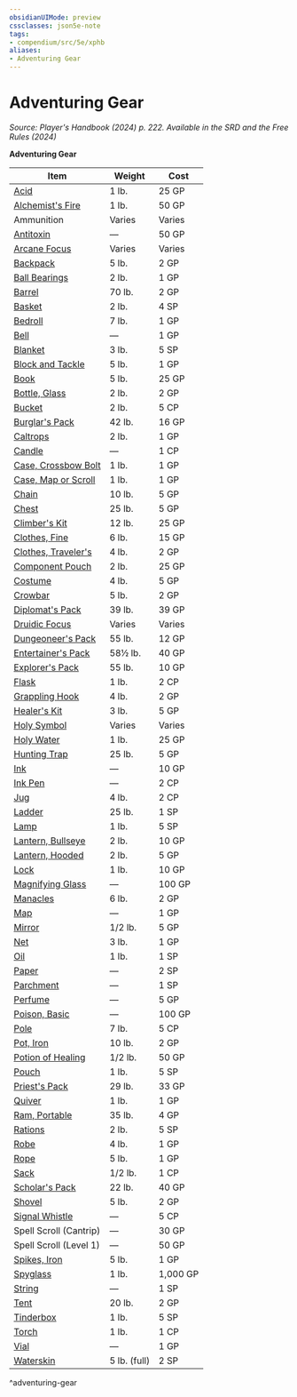 ```yaml
---
obsidianUIMode: preview
cssclasses: json5e-note
tags:
- compendium/src/5e/xphb
aliases:
- Adventuring Gear
---
```

# Adventuring Gear
*Source: Player's Handbook (2024) p. 222. Available in the <span title='Systems Reference Document (5.2)'>SRD</span> and the Free Rules (2024)* 

**Adventuring Gear**

| Item | Weight | Cost |
|------|--------|------|
| [Acid](/3-Mechanics/CLI/items/acid-xphb.md) | 1 lb. | 25 GP |
| [Alchemist's Fire](/3-Mechanics/CLI/items/alchemists-fire-xphb.md) | 1 lb. | 50 GP |
| Ammunition | Varies | Varies |
| [Antitoxin](/3-Mechanics/CLI/items/antitoxin-xphb.md) | — | 50 GP |
| [Arcane Focus](/3-Mechanics/CLI/items/arcane-focus-xphb.md) | Varies | Varies |
| [Backpack](/3-Mechanics/CLI/items/backpack-xphb.md) | 5 lb. | 2 GP |
| [Ball Bearings](/3-Mechanics/CLI/items/ball-bearings-xphb.md) | 2 lb. | 1 GP |
| [Barrel](/3-Mechanics/CLI/items/barrel-xphb.md) | 70 lb. | 2 GP |
| [Basket](/3-Mechanics/CLI/items/basket-xphb.md) | 2 lb. | 4 SP |
| [Bedroll](/3-Mechanics/CLI/items/bedroll-xphb.md) | 7 lb. | 1 GP |
| [Bell](/3-Mechanics/CLI/items/bell-xphb.md) | — | 1 GP |
| [Blanket](/3-Mechanics/CLI/items/blanket-xphb.md) | 3 lb. | 5 SP |
| [Block and Tackle](/3-Mechanics/CLI/items/block-and-tackle-xphb.md) | 5 lb. | 1 GP |
| [Book](/3-Mechanics/CLI/items/book-xphb.md) | 5 lb. | 25 GP |
| [Bottle, Glass](/3-Mechanics/CLI/items/glass-bottle-xphb.md) | 2 lb. | 2 GP |
| [Bucket](/3-Mechanics/CLI/items/bucket-xphb.md) | 2 lb. | 5 CP |
| [Burglar's Pack](/3-Mechanics/CLI/items/burglars-pack-xphb.md) | 42 lb. | 16 GP |
| [Caltrops](/3-Mechanics/CLI/items/caltrops-xphb.md) | 2 lb. | 1 GP |
| [Candle](/3-Mechanics/CLI/items/candle-xphb.md) | — | 1 CP |
| [Case, Crossbow Bolt](/3-Mechanics/CLI/items/crossbow-bolt-case-xphb.md) | 1 lb. | 1 GP |
| [Case, Map or Scroll](/3-Mechanics/CLI/items/map-or-scroll-case-xphb.md) | 1 lb. | 1 GP |
| [Chain](/3-Mechanics/CLI/items/chain-xphb.md) | 10 lb. | 5 GP |
| [Chest](/3-Mechanics/CLI/items/chest-xphb.md) | 25 lb. | 5 GP |
| [Climber's Kit](/3-Mechanics/CLI/items/climbers-kit-xphb.md) | 12 lb. | 25 GP |
| [Clothes, Fine](/3-Mechanics/CLI/items/fine-clothes-xphb.md) | 6 lb. | 15 GP |
| [Clothes, Traveler's](/3-Mechanics/CLI/items/travelers-clothes-xphb.md) | 4 lb. | 2 GP |
| [Component Pouch](/3-Mechanics/CLI/items/component-pouch-xphb.md) | 2 lb. | 25 GP |
| [Costume](/3-Mechanics/CLI/items/costume-xphb.md) | 4 lb. | 5 GP |
| [Crowbar](/3-Mechanics/CLI/items/crowbar-xphb.md) | 5 lb. | 2 GP |
| [Diplomat's Pack](/3-Mechanics/CLI/items/diplomats-pack-xphb.md) | 39 lb. | 39 GP |
| [Druidic Focus](/3-Mechanics/CLI/items/druidic-focus-xphb.md) | Varies | Varies |
| [Dungeoneer's Pack](/3-Mechanics/CLI/items/dungeoneers-pack-xphb.md) | 55 lb. | 12 GP |
| [Entertainer's Pack](/3-Mechanics/CLI/items/entertainers-pack-xphb.md) | 58½ lb. | 40 GP |
| [Explorer's Pack](/3-Mechanics/CLI/items/explorers-pack-xphb.md) | 55 lb. | 10 GP |
| [Flask](/3-Mechanics/CLI/items/flask-xphb.md) | 1 lb. | 2 CP |
| [Grappling Hook](/3-Mechanics/CLI/items/grappling-hook-xphb.md) | 4 lb. | 2 GP |
| [Healer's Kit](/3-Mechanics/CLI/items/healers-kit-xphb.md) | 3 lb. | 5 GP |
| [Holy Symbol](/3-Mechanics/CLI/items/holy-symbol-xphb.md) | Varies | Varies |
| [Holy Water](/3-Mechanics/CLI/items/holy-water-xphb.md) | 1 lb. | 25 GP |
| [Hunting Trap](/3-Mechanics/CLI/items/hunting-trap-xphb.md) | 25 lb. | 5 GP |
| [Ink](/3-Mechanics/CLI/items/ink-xphb.md) | — | 10 GP |
| [Ink Pen](/3-Mechanics/CLI/items/ink-pen-xphb.md) | — | 2 CP |
| [Jug](/3-Mechanics/CLI/items/jug-xphb.md) | 4 lb. | 2 CP |
| [Ladder](/3-Mechanics/CLI/items/ladder-xphb.md) | 25 lb. | 1 SP |
| [Lamp](/3-Mechanics/CLI/items/lamp-xphb.md) | 1 lb. | 5 SP |
| [Lantern, Bullseye](/3-Mechanics/CLI/items/bullseye-lantern-xphb.md) | 2 lb. | 10 GP |
| [Lantern, Hooded](/3-Mechanics/CLI/items/hooded-lantern-xphb.md) | 2 lb. | 5 GP |
| [Lock](/3-Mechanics/CLI/items/lock-xphb.md) | 1 lb. | 10 GP |
| [Magnifying Glass](/3-Mechanics/CLI/items/magnifying-glass-xphb.md) | — | 100 GP |
| [Manacles](/3-Mechanics/CLI/items/manacles-xphb.md) | 6 lb. | 2 GP |
| [Map](/3-Mechanics/CLI/items/map-xphb.md) | — | 1 GP |
| [Mirror](/3-Mechanics/CLI/items/mirror-xphb.md) | 1/2 lb. | 5 GP |
| [Net](/3-Mechanics/CLI/items/net-xphb.md) | 3 lb. | 1 GP |
| [Oil](/3-Mechanics/CLI/items/oil-xphb.md) | 1 lb. | 1 SP |
| [Paper](/3-Mechanics/CLI/items/paper-xphb.md) | — | 2 SP |
| [Parchment](/3-Mechanics/CLI/items/parchment-xphb.md) | — | 1 SP |
| [Perfume](/3-Mechanics/CLI/items/perfume-xphb.md) | — | 5 GP |
| [Poison, Basic](/3-Mechanics/CLI/items/basic-poison-xphb.md) | — | 100 GP |
| [Pole](/3-Mechanics/CLI/items/pole-xphb.md) | 7 lb. | 5 CP |
| [Pot, Iron](/3-Mechanics/CLI/items/iron-pot-xphb.md) | 10 lb. | 2 GP |
| [Potion of Healing](/3-Mechanics/CLI/items/potion-of-healing-xdmg.md) | 1/2 lb. | 50 GP |
| [Pouch](/3-Mechanics/CLI/items/pouch-xphb.md) | 1 lb. | 5 SP |
| [Priest's Pack](/3-Mechanics/CLI/items/priests-pack-xphb.md) | 29 lb. | 33 GP |
| [Quiver](/3-Mechanics/CLI/items/quiver-xphb.md) | 1 lb. | 1 GP |
| [Ram, Portable](/3-Mechanics/CLI/items/portable-ram-xphb.md) | 35 lb. | 4 GP |
| [Rations](/3-Mechanics/CLI/items/rations-xphb.md) | 2 lb. | 5 SP |
| [Robe](/3-Mechanics/CLI/items/robe-xphb.md) | 4 lb. | 1 GP |
| [Rope](/3-Mechanics/CLI/items/rope-xphb.md) | 5 lb. | 1 GP |
| [Sack](/3-Mechanics/CLI/items/sack-xphb.md) | 1/2 lb. | 1 CP |
| [Scholar's Pack](/3-Mechanics/CLI/items/scholars-pack-xphb.md) | 22 lb. | 40 GP |
| [Shovel](/3-Mechanics/CLI/items/shovel-xphb.md) | 5 lb. | 2 GP |
| [Signal Whistle](/3-Mechanics/CLI/items/signal-whistle-xphb.md) | — | 5 CP |
| Spell Scroll (Cantrip) | — | 30 GP |
| Spell Scroll (Level 1) | — | 50 GP |
| [Spikes, Iron](/3-Mechanics/CLI/items/iron-spikes-xphb.md) | 5 lb. | 1 GP |
| [Spyglass](/3-Mechanics/CLI/items/spyglass-xphb.md) | 1 lb. | 1,000 GP |
| [String](/3-Mechanics/CLI/items/string-xphb.md) | — | 1 SP |
| [Tent](/3-Mechanics/CLI/items/tent-xphb.md) | 20 lb. | 2 GP |
| [Tinderbox](/3-Mechanics/CLI/items/tinderbox-xphb.md) | 1 lb. | 5 SP |
| [Torch](/3-Mechanics/CLI/items/torch-xphb.md) | 1 lb. | 1 CP |
| [Vial](/3-Mechanics/CLI/items/vial-xphb.md) | — | 1 GP |
| [Waterskin](/3-Mechanics/CLI/items/waterskin-xphb.md) | 5 lb. (full) | 2 SP |
^adventuring-gear